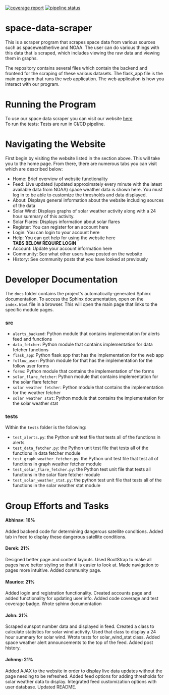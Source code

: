 [![coverage report](https://cmsc435.garrettvanhoy.com/jsantoto/space-data-scraper/badges/develop/coverage.svg)](https://cmsc435.garrettvanhoy.com/jsantoto/space-data-scraper/-/commits/develop)
[![pipeline status](https://cmsc435.garrettvanhoy.com/jsantoto/space-data-scraper/badges/develop/pipeline.svg)](https://cmsc435.garrettvanhoy.com/jsantoto/space-data-scraper/-/commits/develop)

# space-data-scraper
This is a scraper program that scrapes space data from various sources
such as spaceweatherlive and NOAA. The user can do various things with this data that
is scraped, which includes viewing the raw data and viewing them in graphs.

The repository contains several files which contain the backend and frontend for the scraping of these various 
datasets. The flask_app file is the main program that runs the web application. The web application is how you interact with our program.
# Running the Program
To use our space data scraper you can visit our website <a href = "http://96.255.219.52/">here</a>
<br>
To run the tests: Tests are run in CI/CD pipeline.

# Navigating the Website
First begin by visiting the website listed in the section above. This will take you to the home page.
From there, there are numerous tabs you can visit which are described below:
* Home: Brief overview of website functionality
* Feed: Live updated (updated approximately every minute with the latest available data from NOAA) space weather data is shown here. You must log in to be able to customize the thresholds and data displayed.
* About: Displays general information about the website including sources of the data
* Solar Wind: Displays graphs of solar weather activity along with a 24 hour summary of this activity.
* Solar Flares: Displays information about solar flares
* Register: You can register for an account here
* Login: You can login to your account here
* Help: You can get help for using the website here <br>
<b>TABS BELOW REQUIRE LOGIN</b>
* Account: Update your account information here
* Community: See what other users have posted on the website <br>
* History: See community posts that you have looked at previously

# Developer Documentation
The `docs` folder contains the project's automatically-generated Sphinx documentation. To access the Sphinx documentation,
open on the `index.html` file in a browser. This will open the main page that links to the specific module pages.

### src
- `alerts_backend`: Python module that contains implementation for alerts feed and functions
- `data_fetcher`: Python module that contains implementation for data fetcher functions
- `flask_app`: Python flask app that has the implementation for the web app
- `follow_user`: Python module for that has the implementation for the follow user forms
- `forms`: Python module that contains the implementation of the forms
- `solar_flare_fetcher`: Python module that contains implementation for the solar flare fetcher
- `solar weather fetcher`: Python module that contains the implementation for the weather fetcher
- `solar weather stat`: Python module that contains the implementation for the solar weather stat

### tests
Within the `tests` folder is the following:
- `test_alerts.py`: the Python unit test file that tests all of the functions in alerts
- `test_data_fetcher.py`: the Python unit test file that tests all of the functions in data fetcher module
- `test_graph_weather_fetcher.py`: the Python unit test file that test all of functions in graph weather fetcher module
- `test_solar_flare_fetcher.py`: the Python test unit file that tests all functions in the solar flare fetcher module
- `test_solar_weather_stat.py`: the python test unit file that tests all of the functions in the solar weather stat module

# Group Efforts and Tasks

#### Abhinav: 16%
Added backend code for determining dangerous satellite conditions. Added tab in feed to display these dangerous satellite conditions.
#### Derek: 21%
Designed better page and content layouts. Used BootStrap to make all pages have better styling so that it is easier to look at. Made navigation to pages more intuitive. Added community page.
#### Maurice: 21%
Added login and registration functionality. Created accounts page and added functionality for updating user info. Added code coverage and test coverage badge. Wrote sphinx documentation
#### John: 21%
Scraped sunspot number data and displayed in feed. Created a class to calculate statistics for solar wind activity. 
Used that class to display a 24 hour summary for solar wind. Wrote tests for solar_wind_stat class. Added space weather alert announcements to the top of the feed. Added post history.
#### Johnny: 21%
Added AJAX to the website in order to display live data updates without the page needing to be refreshed. Added feed options for adding
thresholds for solar weather data to display. Integrated feed customization options with user database.
Updated README.

